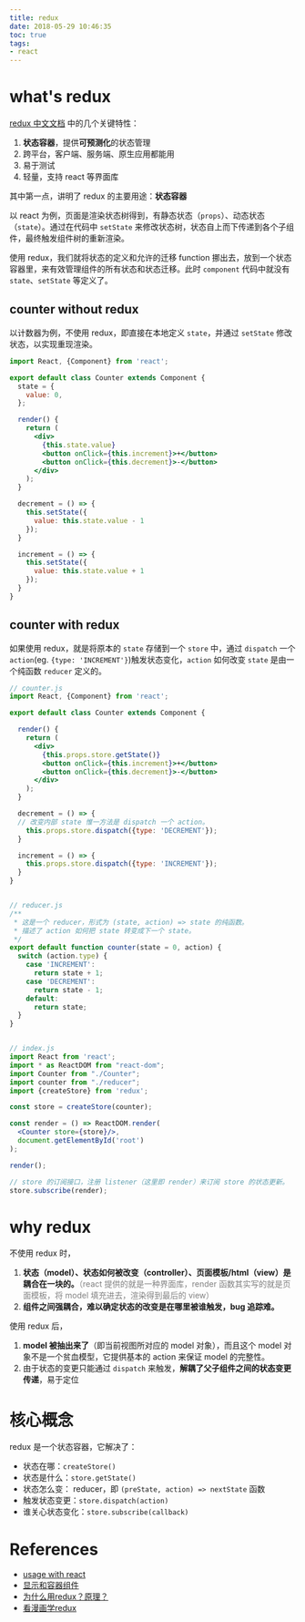 ```yaml
---
title: redux
date: 2018-05-29 10:46:35
toc: true
tags:
- react
---
```


# what's redux

[redux 中文文档](https://cn.redux.js.org/) 中的几个关键特性：

1. **状态容器**，提供**可预测化**的状态管理
2. 跨平台，客户端、服务端、原生应用都能用
3. 易于测试
4. 轻量，支持 react 等界面库

其中第一点，讲明了 redux 的主要用途：**状态容器**

以 react 为例，页面是渲染状态树得到，有静态状态（`props`）、动态状态（`state`）。通过在代码中 `setState` 来修改状态树，状态自上而下传递到各个子组件，最终触发组件树的重新渲染。

使用 redux，我们就将状态的定义和允许的迁移 function 挪出去，放到一个状态容器里，来有效管理组件的所有状态和状态迁移。此时 `component` 代码中就没有 `state`、`setState` 等定义了。

## counter without redux

以计数器为例，不使用 redux，即直接在本地定义 `state`，并通过 `setState` 修改状态，以实现重现渲染。

```jsx
import React, {Component} from 'react';

export default class Counter extends Component {
  state = {
    value: 0,
  };

  render() {
    return (
      <div>
        {this.state.value}
        <button onClick={this.increment}>+</button>
        <button onClick={this.decrement}>-</button>
      </div>
    );
  }

  decrement = () => {
    this.setState({
      value: this.state.value - 1
    });
  }

  increment = () => {
    this.setState({
      value: this.state.value + 1
    });
  }
}
```

## counter with redux

如果使用 redux，就是将原本的 `state` 存储到一个 `store` 中，通过 `dispatch` 一个 `action`(eg. `{type: 'INCREMENT'}`)触发状态变化，`action` 如何改变 `state` 是由一个纯函数 `reducer` 定义的。

```jsx
// counter.js
import React, {Component} from 'react';

export default class Counter extends Component {

  render() {
    return (
      <div>
        {this.props.store.getState()}
        <button onClick={this.increment}>+</button>
        <button onClick={this.decrement}>-</button>
      </div>
    );
  }

  decrement = () => {
  // 改变内部 state 惟一方法是 dispatch 一个 action。
    this.props.store.dispatch({type: 'DECREMENT'});
  }

  increment = () => {
    this.props.store.dispatch({type: 'INCREMENT'});
  }
}


// reducer.js
/**
 * 这是一个 reducer，形式为 (state, action) => state 的纯函数。
 * 描述了 action 如何把 state 转变成下一个 state。
 */
export default function counter(state = 0, action) {
  switch (action.type) {
    case 'INCREMENT':
      return state + 1;
    case 'DECREMENT':
      return state - 1;
    default:
      return state;
  }
}


// index.js
import React from 'react';
import * as ReactDOM from "react-dom";
import Counter from "./Counter";
import counter from "./reducer";
import {createStore} from 'redux';

const store = createStore(counter);

const render = () => ReactDOM.render(
  <Counter store={store}/>,
  document.getElementById('root')
);

render();

// store 的订阅接口，注册 listener（这里即 render）来订阅 store 的状态更新。
store.subscribe(render);

```

# why redux

不使用 redux 时，

1. **状态（model）、状态如何被改变（controller）、页面模板/html（view）是耦合在一块的。**<font color='gray'>（react 提供的就是一种界面库，render 函数其实写的就是页面模板，将 model 填充进去，渲染得到最后的 view）</font>
2. **组件之间强耦合，难以确定状态的改变是在哪里被谁触发，bug 追踪难。**

使用 redux 后，

1. **model 被抽出来了**（即当前视图所对应的 model 对象），而且这个 model 对象不是一个贫血模型，它提供基本的 action 来保证 model 的完整性。
2. 由于状态的变更只能通过 `dispatch` 来触发，**解耦了父子组件之间的状态变更传递**，易于定位

# 核心概念

redux 是一个状态容器，它解决了： 

* 状态在哪：`createStore()`
* 状态是什么：`store.getState()`
* 状态怎么变： reducer，即 `(preState, action) => nextState` 函数
* 触发状态变更：`store.dispatch(action)`
* 谁关心状态变化：`store.subscribe(callback)`


# References
* [usage with react](http://redux.js.org/docs/basics/UsageWithReact.html)
* [显示和容器组件](http://redux.js.org/docs/basics/UsageWithReact.html)
* [为什么用redux？原理？](https://www.zhihu.com/question/41312576)
* [看漫画学redux](https://github.com/jasonslyvia/a-cartoon-intro-to-redux-cn)